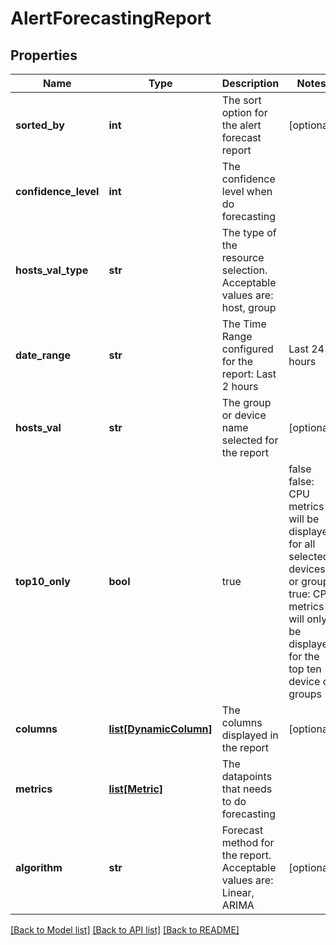 # AlertForecastingReport

## Properties
Name | Type | Description | Notes
------------ | ------------- | ------------- | -------------
**sorted_by** | **int** | The sort option for the alert forecast report | [optional] 
**confidence_level** | **int** | The confidence level when do forecasting | 
**hosts_val_type** | **str** | The type of the resource selection. Acceptable values are: host, group | 
**date_range** | **str** | The Time Range configured for the report: Last 2 hours | Last 24 hours | Last calendar day | Last 7 days | Last 14 days | Last 30 days | Last calendar month | Last 365 days | Any custom date range in this format: YYYY-MM-dd hh:mm TO YYYY-MM-dd hh:mm | [optional] 
**hosts_val** | **str** | The group or device name selected for the report | [optional] 
**top10_only** | **bool** | true | false false: CPU metrics will be displayed for all selected devices or groups true: CPU metrics will only be displayed for the top ten device or groups | [optional] 
**columns** | [**list[DynamicColumn]**](DynamicColumn.md) | The columns displayed in the report | [optional] 
**metrics** | [**list[Metric]**](Metric.md) | The datapoints that needs to do forecasting | 
**algorithm** | **str** | Forecast method for the report. Acceptable values are: Linear, ARIMA | [optional] 

[[Back to Model list]](../README.md#documentation-for-models) [[Back to API list]](../README.md#documentation-for-api-endpoints) [[Back to README]](../README.md)

